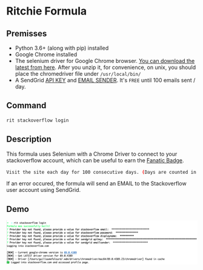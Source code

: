 # Ritchie Formula

## Premisses

- Python 3.6+ (along with pip) installed
- Google Chrome installed
- The selenium driver for Google Chrome browser. 
[You can download the latest from here](https://sites.google.com/a/chromium.org/chromedriver/downloads). After you unzip it, for convenience, on unix, you should place the chromedriver file under `/usr/local/bin/`
- A SendGrid [API KEY](https://sendgrid.com/docs/ui/account-and-settings/api-keys/) and [EMAIL SENDER](https://sendgrid.com/docs/ui/sending-email/senders/). It's `FREE` until 100 emails sent / day.

## Command

```bash
rit stackoverflow login
```

## Description

This formula uses Selenium with a Chrome Driver to connect to your stackoverflow account, which can be useful to earn the [Fanatic Badge](https://stackoverflow.com/help/badges/83/fanatic).

```bash
Visit the site each day for 100 consecutive days. (Days are counted in UTC.).
```

If an error occured, the formula will send an EMAIL to the Stackoverflow user account using SendGrid.

## Demo

![Execution](/docs/img/rit-stackoverflow-login.png)
